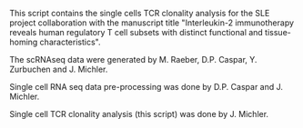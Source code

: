 This script contains the single cells TCR clonality analysis for the SLE project collaboration with the manuscript title "Interleukin-2 immunotherapy reveals human regulatory T cell subsets with distinct functional and tissue-homing characteristics".

The scRNAseq data were generated by M. Raeber, D.P. Caspar, Y. Zurbuchen and J. Michler. 

Single cell RNA seq data pre-processing was done by D.P. Caspar and J. Michler. 

Single cell TCR clonality analysis (this script) was done by J. Michler.

